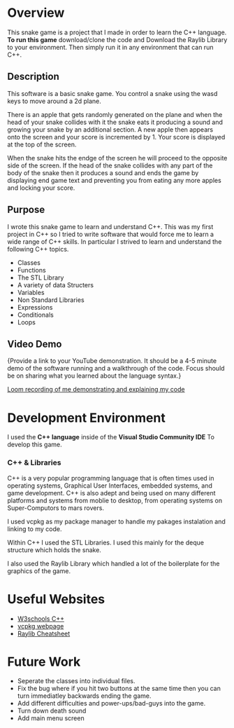 # Overview
This snake game is a project that I made in order to learn the C++ language. **To run this game** download/clone the code and Download the Raylib Library to your environment. Then simply run it in any environment that can run C++.

## Description
This software is a basic snake game. You control a snake using the wasd keys to move around a 2d plane.

There is an apple that gets randomly generated on the plane and when the head of your snake collides with it the snake eats it producing a sound and growing your snake by an additional section. A new apple then appears onto the screen and your score is incremented by 1. Your score is displayed at the top of the screen.

When the snake hits the endge of the screen he will proceed to the opposite side of the screen. If the head of the snake collides with any part of the body of the snake then it produces a sound and ends the game by displaying end game text and preventing you from eating any more apples and locking your score.


## Purpose
I wrote this snake game to learn and understand C++. This was my first project in C++ so I tried to write software that would force me to learn a wide range of C++ skills. In particular I strived to learn and understand the following C++ topics.

- Classes
- Functions
- The STL Library
- A variety of data Structers
- Variables
- Non Standard Libraries
- Expressions
- Conditionals
- Loops

## Video Demo
{Provide a link to your YouTube demonstration. It should be a 4-5 minute demo of the software running and a walkthrough of the code. Focus should be on sharing what you learned about the language syntax.}

[Loom recording of me demonstrating and explaining my code](https://www.loom.com/share/9f56bd6484524afbb2ae6d89ba603032?sid=c7b8d728-c8f0-41f2-a2eb-7176282cbef0)

# Development Environment

I used the **C++ language** inside of the **Visual Studio Community IDE** To develop this game.

### C++ & Libraries

C++ is a very popular programming language that is often times used in operating systems, Graphical User Interfaces, embedded systems, and game development. C++ is also adept and being used on many different platforms and systems from moblie to desktop, from operating systems on Super-Computors to mars rovers.

I used vcpkg as my package manager to handle my pakages instalation and linking to my code.

Within C++ I used the STL Libraries. I used this mainly for the deque structure which holds the snake.

I also used the Raylib Library which handled a lot of the boilerplate for the graphics of the game.

# Useful Websites

- [W3schools C++](https://www.w3schools.com/cpp/cpp_intro.asp#:~:text=C%2B%2B%20is%20one%20of%20the,be%20reused%2C%20lowering%20development%20costs.)
- [vcpkg webpage](https://vcpkg.io/en/)
- [Raylib Cheatsheet](https://www.raylib.com/cheatsheet/cheatsheet.html)

# Future Work

- Seperate the classes into individual files.
- Fix the bug where if you hit two buttons at the same time then you can turn immediatley backwards ending the game.
- Add different difficulties and power-ups/bad-guys into the game.
- Turn down death sound
- Add main menu screen